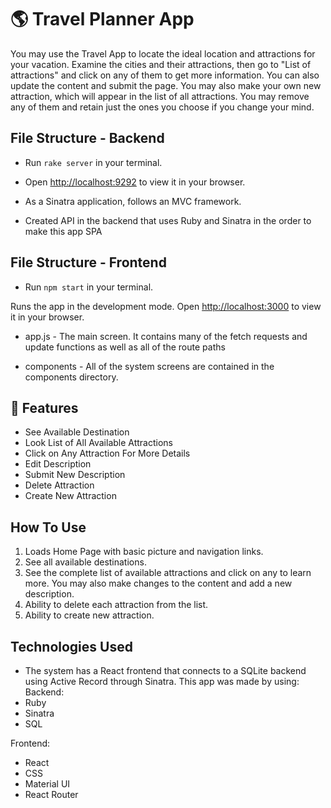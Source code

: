 # 🌎 Travel Planner App

You may use the Travel App to locate the ideal location and attractions for your vacation. Examine the cities and their attractions, then go to "List of attractions" and click on any of them to get more information. You can also update the content and submit the page. You may also make your own new attraction, which will appear in the list of all attractions.
You may remove any of them and retain just the ones you choose if you change your mind.

## File Structure - Backend

* Run `rake server` in your terminal.
* Open [http://localhost:9292](http://localhost:9292) to view it in your browser.

* As a Sinatra application, follows an MVC framework.
* Created API in the backend that uses Ruby and Sinatra in the order to make this app SPA 

## File Structure - Frontend

* Run `npm start` in your terminal.

Runs the app in the development mode.
Open [http://localhost:3000](http://localhost:3000) to view it in your browser.

* app.js - The main screen. It contains many of the fetch requests and update functions as well as all of the route paths

* components - All of the system screens are contained in the components directory.

## 🚀 Features
* See Available Destination
* Look List of All Available Attractions
* Click on Any Attraction For More Details
* Edit Description
* Submit New Description
* Delete Attraction
* Create New Attraction

## How To Use
1. Loads Home Page with basic picture and navigation links.
2. See all available destinations.
3. See the complete list of available attractions and click on any to learn more. You may also make changes to the content and add a new description.
4. Ability to delete each attraction from the list.
5. Ability to create new attraction.

## Technologies Used
* The system has a React frontend that connects to a SQLite backend using Active Record through Sinatra. 
This app was made by using:
Backend:
* Ruby
* Sinatra
* SQL

Frontend:
* React
* CSS
* Material UI
* React Router






